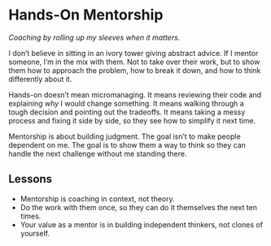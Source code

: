 # Hands-On Mentorship
*Coaching by rolling up my sleeves when it matters.*

I don’t believe in sitting in an ivory tower giving abstract advice. If I mentor someone, I’m in the mix with them. Not to take over their work, but to show them how to approach the problem, how to break it down, and how to think differently about it.

Hands-on doesn’t mean micromanaging. It means reviewing their code and explaining *why* I would change something. It means walking through a tough decision and pointing out the tradeoffs. It means taking a messy process and fixing it side by side, so they see how to simplify it next time.

Mentorship is about building judgment. The goal isn’t to make people dependent on me. The goal is to show them a way to think so they can handle the next challenge without me standing there.

## Lessons
- Mentorship is coaching in context, not theory.  
- Do the work with them once, so they can do it themselves the next ten times.  
- Your value as a mentor is in building independent thinkers, not clones of yourself.
